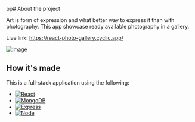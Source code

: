 pp# About the project

Art is form of expression and what better way to express it than with photography. This app showcase ready available photography in a gallery. 

Live link: https://react-photo-gallery.cyclic.app/

![image](https://user-images.githubusercontent.com/106325339/212783250-921777ae-2960-48a1-9a50-e717bd7881c8.png)

## How it's made
This is a full-stack application using the following:
* [![React][React.js]][React-url]
* [![MongoDB][MongoDB]][MongoDB-url]
* [![Express][Express.js]][Express-url]
* [![Node][Node.js]][Node-url]


<!-- MARKDOWN LINKS & IMAGES -->

[Node.js]: https://img.shields.io/badge/Node.js-233056?style=flat&logo=nodedotjs&logoColor=339933
[Node-url]: https://nodejs.org/en/
[Express.js]: https://img.shields.io/badge/Express-eeeeee?style=flat&logo=express&logoColor=000000
[Express-url]: https://expressjs.com
[MongoDB]: https://img.shields.io/badge/MongoDB-023430?style=flat&logo=mongodb&logoColor=00ed64
[MongoDB-url]: https://www.mongodb.com
[EJS]: https://img.shields.io/badge/-EJS-%238f3d3d?style=flat&logo=javascript&logoColor=ffffff
[EJS-url]: https://ejs.co
[React.js]: https://img.shields.io/badge/-React.js-#61DAFB?style=flat&logo=reactdotjs&logoColor=#61DBFB
[React-url]: https://reactjs.org
